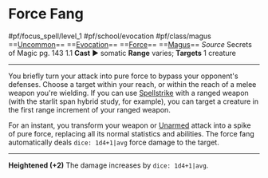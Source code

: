 # Force Fang
#pf/focus_spell/level_1 #pf/school/evocation #pf/class/magus 
==[Uncommon](../../../Traits/Uncommon.md)== ==[Evocation](../../../Traits/Evocation.md)== ==[Force](../../../Traits/Force.md)== ==[Magus](../../../Traits/Magus.md)==
*Source* Secrets of Magic pg. 143 1.1
**Cast** ► somatic
**Range** varies; **Targets** 1 creature

---
You briefly turn your attack into pure force to bypass your opponent's defenses. Choose a target within your reach, or within the reach of a melee weapon you're wielding. If you can use [Spellstrike](Spellstrike) with a ranged weapon (with the starlit span hybrid study, for example), you can target a creature in the first range increment of your ranged weapon.

For an instant, you transform your weapon or [Unarmed](../../../Traits/Unarmed.md) attack into a spike of pure force, replacing all its normal statistics and abilities. The force fang automatically deals `dice: 1d4+1|avg` force damage to the target.

---

**Heightened (+2)** The damage increases by `dice: 1d4+1|avg`.